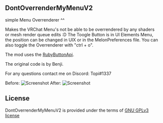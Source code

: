 ## DontOverrenderMyMenuV2

simple Menu Overrenderer ^^

Makes the VRChat Menu's not be able to be overrendered by any shaders or mesh render queue edits :D
The Toogle Button is in UI Elements Menu, the position can be changed in UIX or in the MelonPreferences file.
You can also toggle the Overrenderer with "ctrl + o".

The mod uses the [RubyButtonApi](https://github.com/DubyaDude/RubyButtonAPI/blob/master/RubyButtonAPI.cs).

The original code is by Benji.

For any questions contact me on Discord: Topi#1337

Before:
![Screenshot](https://media.discordapp.net/attachments/866872048156016641/867374163013926932/unknown.png)
After:
![Screenshot](https://media.discordapp.net/attachments/866872048156016641/867374616137695252/unknown.png)

## License
DontOverrenderMyMenuV2 is provided under the terms of [GNU GPLv3 license](LICENSE)
